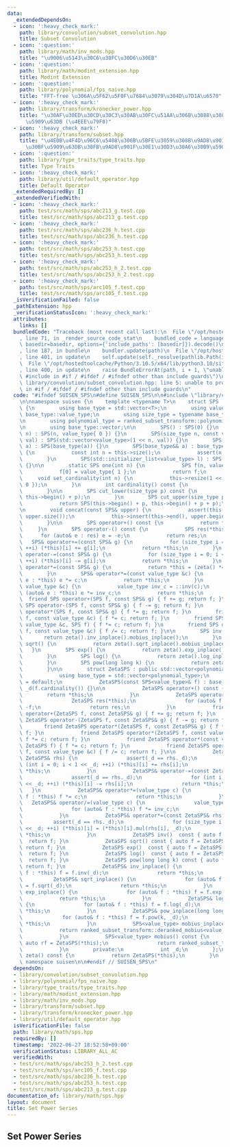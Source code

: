 ```yaml
---
data:
  _extendedDependsOn:
  - icon: ':heavy_check_mark:'
    path: library/convolution/subset_convolution.hpp
    title: Subset Convolution
  - icon: ':question:'
    path: library/math/inv_mods.hpp
    title: "\u9006\u5143\u30C6\u30FC\u30D6\u30EB"
  - icon: ':question:'
    path: library/math/modint_extension.hpp
    title: Modint Extension
  - icon: ':question:'
    path: library/polynomial/fps_naive.hpp
    title: "FFT-free \u306A\u5F62\u5F0F\u7684\u3079\u304D\u7D1A\u6570"
  - icon: ':heavy_check_mark:'
    path: library/transform/kronecker_power.hpp
    title: "\u30AF\u30ED\u30CD\u30C3\u30AB\u30FC\u51AA\u306B\u3088\u308B\u7DDA\u5F62\
      \u5909\u63DB (\u4EEE\u79F0)"
  - icon: ':heavy_check_mark:'
    path: library/transform/subset.hpp
    title: "\u4E0B\u4F4D\u96C6\u5408\u306B\u5BFE\u3059\u308B\u9AD8\u901F\u30BC\u30FC\
      \u30BF\u5909\u63DB\u30FB\u9AD8\u901F\u30E1\u30D3\u30A6\u30B9\u5909\u63DB"
  - icon: ':question:'
    path: library/type_traits/type_traits.hpp
    title: Type Traits
  - icon: ':heavy_check_mark:'
    path: library/util/default_operator.hpp
    title: Default Operator
  _extendedRequiredBy: []
  _extendedVerifiedWith:
  - icon: ':heavy_check_mark:'
    path: test/src/math/sps/abc213_g.test.cpp
    title: test/src/math/sps/abc213_g.test.cpp
  - icon: ':heavy_check_mark:'
    path: test/src/math/sps/abc236_h.test.cpp
    title: test/src/math/sps/abc236_h.test.cpp
  - icon: ':heavy_check_mark:'
    path: test/src/math/sps/abc253_h.test.cpp
    title: test/src/math/sps/abc253_h.test.cpp
  - icon: ':heavy_check_mark:'
    path: test/src/math/sps/abc253_h_2.test.cpp
    title: test/src/math/sps/abc253_h_2.test.cpp
  - icon: ':heavy_check_mark:'
    path: test/src/math/sps/arc105_f.test.cpp
    title: test/src/math/sps/arc105_f.test.cpp
  _isVerificationFailed: false
  _pathExtension: hpp
  _verificationStatusIcon: ':heavy_check_mark:'
  attributes:
    links: []
  bundledCode: "Traceback (most recent call last):\n  File \"/opt/hostedtoolcache/Python/3.10.5/x64/lib/python3.10/site-packages/onlinejudge_verify/documentation/build.py\"\
    , line 71, in _render_source_code_stat\n    bundled_code = language.bundle(stat.path,\
    \ basedir=basedir, options={'include_paths': [basedir]}).decode()\n  File \"/opt/hostedtoolcache/Python/3.10.5/x64/lib/python3.10/site-packages/onlinejudge_verify/languages/cplusplus.py\"\
    , line 187, in bundle\n    bundler.update(path)\n  File \"/opt/hostedtoolcache/Python/3.10.5/x64/lib/python3.10/site-packages/onlinejudge_verify/languages/cplusplus_bundle.py\"\
    , line 401, in update\n    self.update(self._resolve(pathlib.Path(included), included_from=path))\n\
    \  File \"/opt/hostedtoolcache/Python/3.10.5/x64/lib/python3.10/site-packages/onlinejudge_verify/languages/cplusplus_bundle.py\"\
    , line 400, in update\n    raise BundleErrorAt(path, i + 1, \"unable to process\
    \ #include in #if / #ifdef / #ifndef other than include guards\")\nonlinejudge_verify.languages.cplusplus_bundle.BundleErrorAt:\
    \ library/convolution/subset_convolution.hpp: line 5: unable to process #include\
    \ in #if / #ifdef / #ifndef other than include guards\n"
  code: "#ifndef SUISEN_SPS\n#define SUISEN_SPS\n\n#include \"library/convolution/subset_convolution.hpp\"\
    \n\nnamespace suisen {\n    template <typename T>\n    struct SPS : public std::vector<T>\
    \ {\n        using base_type = std::vector<T>;\n        using value_type = typename\
    \ base_type::value_type;\n        using size_type = typename base_type::size_type;\n\
    \n        using polynomial_type = ranked_subset_transform::polynomial_t<value_type>;\n\
    \n        using base_type::vector;\n\n        SPS() : SPS(0) {}\n        SPS(size_type\
    \ n) : SPS(n, value_type{ 0 }) {}\n        SPS(size_type n, const value_type&\
    \ val) : SPS(std::vector<value_type>(1 << n, val)) {}\n        SPS(const base_type&\
    \ a) : SPS(base_type(a)) {}\n        SPS(base_type&& a) : base_type(std::move(a))\
    \ {\n            const int n = this->size();\n            assert(n == (-n & n));\n\
    \        }\n        SPS(std::initializer_list<value_type> l) : SPS(base_type(l))\
    \ {}\n\n        static SPS one(int n) {\n            SPS f(n, value_type{ 0 });\n\
    \            f[0] = value_type{ 1 };\n            return f;\n        }\n\n   \
    \     void set_cardinality(int n) {\n            this->resize(1 << n, value_type{\
    \ 0 });\n        }\n        int cardinality() const {\n            return __builtin_ctz(this->size());\n\
    \        }\n\n        SPS cut_lower(size_type p) const {\n            return SPS(this->begin(),\
    \ this->begin() + p);\n        }\n        SPS cut_upper(size_type p) const {\n\
    \            return SPS(this->begin() + p, this->begin() + p + p);\n        }\n\
    \n        void concat(const SPS& upper) {\n            assert(this->size() ==\
    \ upper.size());\n            this->insert(this->end(), upper.begin(), upper.end());\n\
    \        }\n\n        SPS operator+() const {\n            return *this;\n   \
    \     }\n        SPS operator-() const {\n            SPS res(*this);\n      \
    \      for (auto& e : res) e = -e;\n            return res;\n        }\n     \
    \   SPS& operator+=(const SPS& g) {\n            for (size_type i = 0; i < g.size();\
    \ ++i) (*this)[i] += g[i];\n            return *this;\n        }\n        SPS&\
    \ operator-=(const SPS& g) {\n            for (size_type i = 0; i < g.size();\
    \ ++i) (*this)[i] -= g[i];\n            return *this;\n        }\n        SPS&\
    \ operator*=(const SPS& g) {\n            return *this = (zeta() *= g).mobius_inplace();\n\
    \        }\n        SPS& operator*=(const value_type &c) {\n            for (auto&\
    \ e : *this) e *= c;\n            return *this;\n        }\n        SPS& operator/=(const\
    \ value_type &c) {\n            value_type inv_c = ::inv(c);\n            for\
    \ (auto& e : *this) e *= inv_c;\n            return *this;\n        }\n      \
    \  friend SPS operator+(SPS f, const SPS& g) { f += g; return f; }\n        friend\
    \ SPS operator-(SPS f, const SPS& g) { f -= g; return f; }\n        friend SPS\
    \ operator*(SPS f, const SPS& g) { f *= g; return f; }\n        friend SPS operator*(SPS\
    \ f, const value_type &c) { f *= c; return f; }\n        friend SPS operator*(const\
    \ value_type &c, SPS f) { f *= c; return f; }\n        friend SPS operator/(SPS\
    \ f, const value_type &c) { f /= c; return f; }\n\n        SPS inv() {\n     \
    \       return zeta().inv_inplace().mobius_inplace();\n        }\n        SPS\
    \ sqrt() {\n            return zeta().sqrt_inplace().mobius_inplace();\n     \
    \   }\n        SPS exp() {\n            return zeta().exp_inplace().mobius_inplace();\n\
    \        }\n        SPS log() {\n            return zeta().log_inplace().mobius_inplace();\n\
    \        }\n        SPS pow(long long k) {\n            return zeta().pow_inplace(k).mobius_inplace();\n\
    \        }\n\n        struct ZetaSPS : public std::vector<polynomial_type> {\n\
    \            using base_type = std::vector<polynomial_type>;\n            ZetaSPS()\
    \ = default;\n            ZetaSPS(const SPS<value_type>& f) : base_type::vector(ranked_subset_transform::ranked_zeta(f)),\
    \ _d(f.cardinality()) {}\n\n            ZetaSPS operator+() const {\n        \
    \        return *this;\n            }\n            ZetaSPS operator-() const {\n\
    \                ZetaSPS res(*this);\n                for (auto& f : res) f =\
    \ -f;\n                return res;\n            }\n            friend ZetaSPS\
    \ operator+(ZetaSPS f, const ZetaSPS& g) { f += g; return f; }\n            friend\
    \ ZetaSPS operator-(ZetaSPS f, const ZetaSPS& g) { f -= g; return f; }\n     \
    \       friend ZetaSPS operator*(ZetaSPS f, const ZetaSPS& g) { f *= g; return\
    \ f; }\n            friend ZetaSPS operator*(ZetaSPS f, const value_type &c) {\
    \ f *= c; return f; }\n            friend ZetaSPS operator*(const value_type &c,\
    \ ZetaSPS f) { f *= c; return f; }\n            friend ZetaSPS operator/(ZetaSPS\
    \ f, const value_type &c) { f /= c; return f; }\n\n            ZetaSPS& operator+=(const\
    \ ZetaSPS& rhs) {\n                assert(_d == rhs._d);\n                for\
    \ (int i = 0; i < 1 << _d; ++i) (*this)[i] += rhs[i];\n                return\
    \ *this;\n            }\n            ZetaSPS& operator-=(const ZetaSPS& rhs) {\n\
    \                assert(_d == rhs._d);\n                for (int i = 0; i < 1\
    \ << _d; ++i) (*this)[i] -= rhs[i];\n                return *this;\n         \
    \   }\n            ZetaSPS& operator*=(value_type c) {\n                for (auto&\
    \ f : *this) f *= c;\n                return *this;\n            }\n         \
    \   ZetaSPS& operator/=(value_type c) {\n                value_type inv_c = ::inv(c);\n\
    \                for (auto& f : *this) f *= inv_c;\n                return *this;\n\
    \            }\n            ZetaSPS& operator*=(const ZetaSPS& rhs) {\n      \
    \          assert(_d == rhs._d);\n                for (size_type i = 0; i < size_type(1)\
    \ << _d; ++i) (*this)[i] = (*this)[i].mul(rhs[i], _d);\n                return\
    \ *this;\n            }\n            ZetaSPS inv()  const { auto f = ZetaSPS(*this).inv_inplace();\
    \  return f; }\n            ZetaSPS sqrt() const { auto f = ZetaSPS(*this).sqrt_inplace();\
    \ return f; }\n            ZetaSPS exp()  const { auto f = ZetaSPS(*this).exp_inplace();\
    \  return f; }\n            ZetaSPS log()  const { auto f = ZetaSPS(*this).log_inplace();\
    \  return f; }\n            ZetaSPS pow(long long k) const { auto f = ZetaSPS(*this).pow_inplace(k);\
    \ return f; }\n            ZetaSPS& inv_inplace() {\n                for (auto&\
    \ f : *this) f = f.inv(_d);\n                return *this;\n            }\n  \
    \          ZetaSPS& sqrt_inplace() {\n                for (auto& f : *this) f\
    \ = f.sqrt(_d);\n                return *this;\n            }\n            ZetaSPS&\
    \ exp_inplace() {\n                for (auto& f : *this) f = f.exp(_d);\n    \
    \            return *this;\n            }\n            ZetaSPS& log_inplace()\
    \ {\n                for (auto& f : *this) f = f.log(_d);\n                return\
    \ *this;\n            }\n            ZetaSPS& pow_inplace(long long k) {\n   \
    \             for (auto& f : *this) f = f.pow(k, _d);\n                return\
    \ *this;\n            }\n            SPS<value_type> mobius_inplace() {\n    \
    \            return ranked_subset_transform::deranked_mobius<value_type>(*this);\n\
    \            }\n            SPS<value_type> mobius() const {\n               \
    \ auto rf = ZetaSPS(*this);\n                return ranked_subset_transform::deranked_mobius<value_type>(rf);\n\
    \            }\n        private:\n            int _d;\n        };\n\n        ZetaSPS\
    \ zeta() const {\n            return ZetaSPS(*this);\n        }\n    };\n} //\
    \ namespace suisen\n\n#endif // SUISEN_SPS\n"
  dependsOn:
  - library/convolution/subset_convolution.hpp
  - library/polynomial/fps_naive.hpp
  - library/type_traits/type_traits.hpp
  - library/math/modint_extension.hpp
  - library/math/inv_mods.hpp
  - library/transform/subset.hpp
  - library/transform/kronecker_power.hpp
  - library/util/default_operator.hpp
  isVerificationFile: false
  path: library/math/sps.hpp
  requiredBy: []
  timestamp: '2022-06-27 18:52:58+09:00'
  verificationStatus: LIBRARY_ALL_AC
  verifiedWith:
  - test/src/math/sps/abc253_h_2.test.cpp
  - test/src/math/sps/arc105_f.test.cpp
  - test/src/math/sps/abc236_h.test.cpp
  - test/src/math/sps/abc253_h.test.cpp
  - test/src/math/sps/abc213_g.test.cpp
documentation_of: library/math/sps.hpp
layout: document
title: Set Power Series
---
```

## Set Power Series